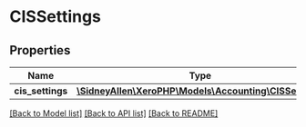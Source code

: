 # CISSettings

## Properties
Name | Type | Description | Notes
------------ | ------------- | ------------- | -------------
**cis_settings** | [**\SidneyAllen\XeroPHP\Models\Accounting\CISSetting[]**](CISSetting.md) |  | [optional] 

[[Back to Model list]](../README.md#documentation-for-models) [[Back to API list]](../README.md#documentation-for-api-endpoints) [[Back to README]](../README.md)



